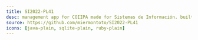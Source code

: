 ```yaml
---
title: SI2022-PL41
desc: management app for COIIPA made for Sistemas de Información. built using Swing+Maven, SQLite and Ruby.
source: https://github.com/miermontoto/SI2022-PL41
icons: [java-plain, sqlite-plain, ruby-plain]
---
```

